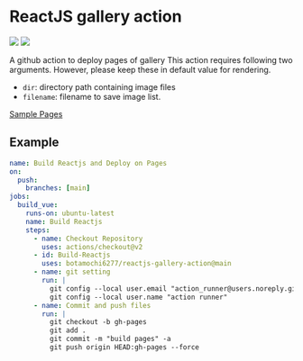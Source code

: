 # ReactJS gallery action

![](https://github.com/botamochi6277/reactjs-gallery-action/actions/workflows/build.yml/badge.svg)
![](https://github.com/botamochi6277/reactjs-gallery-action/actions/workflows/pages.yml/badge.svg)

A github action to deploy pages of gallery
This action requires following two arguments.
However, please keep these in default value for rendering.

- `dir`: directory path containing image files
- `filename`: filename to save image list.

[Sample Pages](https://botamochi6277.github.io/reactjs-gallery-action/)

## Example

```yaml
name: Build Reactjs and Deploy on Pages
on:
  push:
    branches: [main]
jobs:
  build_vue:
    runs-on: ubuntu-latest
    name: Build Reactjs
    steps:
      - name: Checkout Repository
        uses: actions/checkout@v2
      - id: Build-Reactjs
        uses: botamochi6277/reactjs-gallery-action@main
      - name: git setting
        run: |
          git config --local user.email "action_runner@users.noreply.github.com"
          git config --local user.name "action runner"
      - name: Commit and push files
        run: |
          git checkout -b gh-pages
          git add .
          git commit -m "build pages" -a
          git push origin HEAD:gh-pages --force
```
